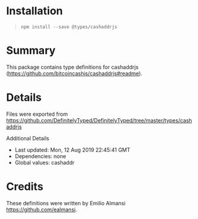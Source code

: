 # Installation
> `npm install --save @types/cashaddrjs`

# Summary
This package contains type definitions for cashaddrjs (https://github.com/bitcoincashjs/cashaddrjs#readme).

# Details
Files were exported from https://github.com/DefinitelyTyped/DefinitelyTyped/tree/master/types/cashaddrjs

Additional Details
 * Last updated: Mon, 12 Aug 2019 22:45:41 GMT
 * Dependencies: none
 * Global values: cashaddr

# Credits
These definitions were written by Emilio Almansi <https://github.com/ealmansi>.
